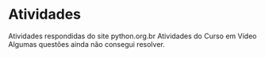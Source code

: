 # Atividades
 Atividades respondidas do site python.org.br
 Atividades do Curso em Vídeo
 Algumas questões ainda não consegui resolver. 
